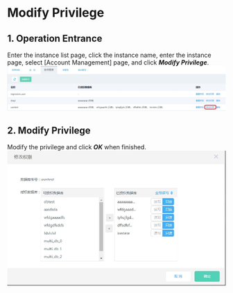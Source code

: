 # Modify Privilege

## 1. Operation Entrance
Enter the instance list page, click the instance name, enter the instance page, select [Account Management] page, and click ***Modify Privilege***.
![Modify Privilege 1](../../../image/RDS/Modify-Privilege-1.png)

## 2. Modify Privilege
Modify the privilege and click ***OK*** when finished.
![Modify Privilege 2](../../../image/RDS/Modify-Privilege-2.png)
